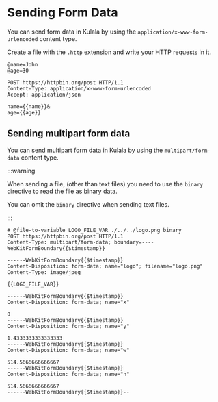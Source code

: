 # Sending Form Data

You can send form data in Kulala by
using the `application/x-www-form-urlencoded` content type.

Create a file with the `.http` extension and write your HTTP requests in it.

```http title="examples.http"
@name=John
@age=30

POST https://httpbin.org/post HTTP/1.1
Content-Type: application/x-www-form-urlencoded
Accept: application/json

name={{name}}&
age={{age}}
```

## Sending multipart form data

You can send multipart form data in Kulala by
using the `multipart/form-data` content type.

:::warning

When sending a file,
(other than text files)
you need to use the `binary` directive to read the file as binary data.

You can omit the `binary` directive when sending text files.

:::

```http title="multipart.http"
# @file-to-variable LOGO_FILE_VAR ./../../logo.png binary
POST https://httpbin.org/post HTTP/1.1
Content-Type: multipart/form-data; boundary=----WebKitFormBoundary{{$timestamp}}

------WebKitFormBoundary{{$timestamp}}
Content-Disposition: form-data; name="logo"; filename="logo.png"
Content-Type: image/jpeg

{{LOGO_FILE_VAR}}

------WebKitFormBoundary{{$timestamp}}
Content-Disposition: form-data; name="x"

0
------WebKitFormBoundary{{$timestamp}}
Content-Disposition: form-data; name="y"

1.4333333333333333
------WebKitFormBoundary{{$timestamp}}
Content-Disposition: form-data; name="w"

514.5666666666667
------WebKitFormBoundary{{$timestamp}}
Content-Disposition: form-data; name="h"

514.5666666666667
------WebKitFormBoundary{{$timestamp}}--
```
